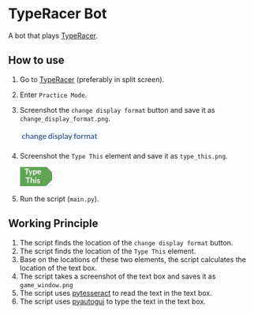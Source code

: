 # TypeRacer Bot

A bot that plays [TypeRacer](https://play.typeracer.com/).

## How to use

1. Go to [TypeRacer](https://play.typeracer.com/) (preferably in split screen).
2. Enter `Practice Mode`.
3. Screenshot the `change display format` button and save it as `change_display_format.png`.

   ![change_display_format](change_display_format.png)
4. Screenshot the `Type This` element and save it as `type_this.png`.

   ![type_this](type_this.png)
5. Run the script (`main.py`).

## Working Principle

1. The script finds the location of the `change display format` button.
2. The script finds the location of the `Type This` element.
3. Base on the locations of these two elements, the script calculates the location of the text box.
4. The script takes a screenshot of the text box and saves it as `game_window.png`
5. The script uses [pytesseract](https://pypi.org/project/pytesseract/) to read the text in the text box.
6. The script uses [pyautogui](https://pypi.org/project/PyAutoGUI/) to type the text in the text box.
